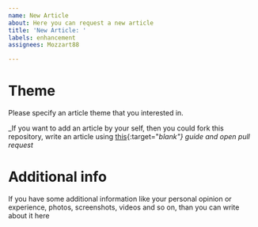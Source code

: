 ```yaml
---
name: New Article
about: Here you can request a new article
title: 'New Article: '
labels: enhancement
assignees: Mozzart88

---
```


# Theme
Please specify an article theme that you interested in.

_If you want to add an article by your self, then you could fork this repository, write an article using [this](''){:target="_blank"} guide and open pull request_


# Additional info
If you have some additional information like your personal opinion or experience, photos, screenshots, videos and so on, than you can write about it here
